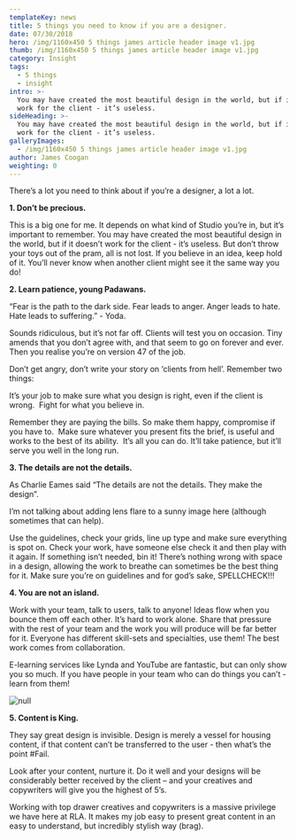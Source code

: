 ```yaml
---
templateKey: news
title: 5 things you need to know if you are a designer.
date: 07/30/2018
hero: /img/1160x450 5 things james article header image v1.jpg
thumb: /img/1160x450 5 things james article header image v1.jpg
category: Insight
tags:
  - 5 things
  - insight
intro: >-
  You may have created the most beautiful design in the world, but if it doesn’t
  work for the client - it’s useless. 
sideHeading: >-
  You may have created the most beautiful design in the world, but if it doesn’t
  work for the client - it’s useless. 
galleryImages:
  - /img/1160x450 5 things james article header image v1.jpg
author: James Coogan
weighting: 0
---
```

There’s a lot you need to think about if you’re a designer, a lot a lot.

**1. Don’t be precious.**

This is a big one for me. It depends on what kind of Studio you’re in, but it’s important to remember. You may have created the most beautiful design in the world, but if it doesn’t work for the client - it’s useless. But don’t throw your toys out of the pram, all is not lost. If you believe in an idea, keep hold of it. You’ll never know when another client might see it the same way you do!

**2. Learn patience, young Padawans.**

“Fear is the path to the dark side. Fear leads to anger. Anger leads to hate.  Hate leads to suffering.” - Yoda.

Sounds ridiculous, but it’s not far off. Clients will test you on occasion. Tiny amends that you don’t agree with, and that seem to go on forever and ever. Then you realise you’re on version 47 of the job. 

Don’t get angry, don’t write your story on ‘clients from hell’. Remember two things: 

It’s your job to make sure what you design is right, even if the client is wrong.  Fight for what you believe in.

Remember they are paying the bills. So make them happy, compromise if you have to.  Make sure whatever you present fits the brief, is useful and works to the best of its ability.  It’s all you can do. It’ll take patience, but it’ll serve you well in the long run.

**3. The details are not the details.**

As Charlie Eames said “The details are not the details. They make the design”.

I’m not talking about adding lens flare to a sunny image here (although sometimes that can help). 

Use the guidelines, check your grids, line up type and make sure everything is spot on. Check your work, have someone else check it and then play with it again. If something isn’t needed, bin it! There’s nothing wrong with space in a design, allowing the work to breathe can sometimes be the best thing for it. Make sure you’re on guidelines and for god’s sake, SPELLCHECK!!! 

**4. You are not an island.**

Work with your team, talk to users, talk to anyone! Ideas flow when you bounce them off each other. It’s hard to work alone. Share that pressure with the rest of your team and the work you will produce will be far better for it. Everyone has different skill-sets and specialties, use them! The best work comes from collaboration. 

E-learning services like Lynda and YouTube are fantastic, but can only show you so much. If you have people in your team who can do things you can’t - learn from them!

![null](/img/1366x532-5-things-james-mid-article-image-a-v1.jpg)

**5. Content is King.**

They say great design is invisible. Design is merely a vessel for housing content, if that content can’t be transferred to the user - then what’s the point #Fail. 

Look after your content, nurture it. Do it well and your designs will be considerably better received by the client – and your creatives and copywriters will give you the highest of 5’s.

Working with top drawer creatives and copywriters is a massive privilege we have here at RLA. It makes my job easy to present great content in an easy to understand, but incredibly stylish way (brag).
